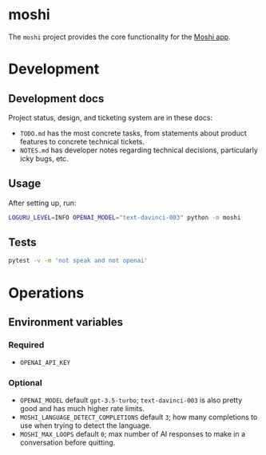 # moshi
The `moshi` project provides the core functionality for the [Moshi app](../README.md).

# Development

## Development docs
Project status, design, and ticketing system are in these docs:
- `TODO.md` has the most concrete tasks, from statements about product features to concrete technical tickets.
- `NOTES.md` has developer notes regarding technical decisions, particularly icky bugs, etc.

## Usage
After setting up, run:
```sh
LOGURU_LEVEL=INFO OPENAI_MODEL="text-davinci-003" python -m moshi
```

## Tests
```bash
pytest -v -m 'not speak and not openai'
```

# Operations

## Environment variables

### Required

- `OPENAI_API_KEY`

### Optional

- `OPENAI_MODEL` default `gpt-3.5-turbo`; `text-davinci-003` is also pretty good and has much higher rate limits.
- `MOSHI_LANGUAGE_DETECT_COMPLETIONS` default `3`; how many completions to use when trying to detect the language.
- `MOSHI_MAX_LOOPS` default `0`; max number of AI responses to make in a conversation before quitting.

